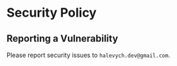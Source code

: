 # Security Policy

## Reporting a Vulnerability

Please report security issues to `halevych.dev@gmail.com`.

